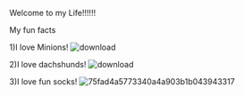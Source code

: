 Welcome to my Life!!!!!!

My fun facts

1)I love Minions!
![download](https://user-images.githubusercontent.com/105660327/236893656-fa5f3384-6bb2-4b72-8c71-86a85e76d680.jpg)





2)I love dachshunds!
![download](https://user-images.githubusercontent.com/105660327/236893942-bb19b59e-3139-4b2b-8ec2-b20bfff8b8b0.jpg)





3)I love fun socks!
![75fad4a5773340a4a903b1b043943317](https://user-images.githubusercontent.com/105660327/236893620-66ee3bb9-9124-4b68-9dfb-ff571f0c1f10.jpg)


